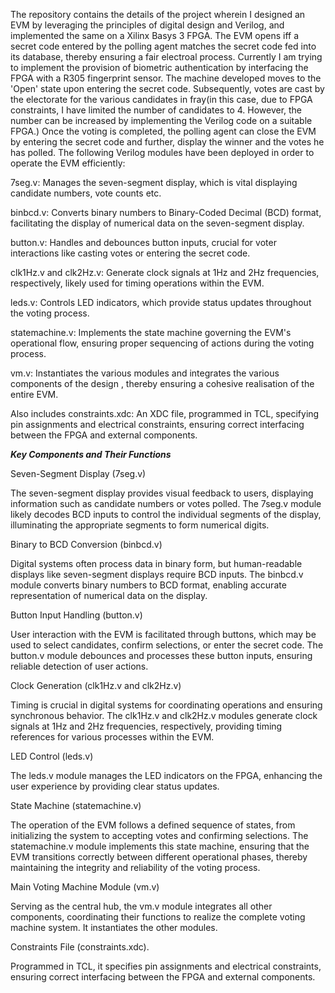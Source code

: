 The repository contains the details of the project wherein I designed an EVM by leveraging the principles of digital design and Verilog, and implemented the same on a Xilinx Basys 3 FPGA.
The EVM opens iff a secret code entered by the polling agent matches the secret code fed into its database, thereby ensuring a fair electroal process. Currently I am trying to 
implement the provision of biometric authentication by interfacing the FPGA with a R305 fingerprint sensor.
The machine developed moves to the 'Open' state upon entering the secret code. Subsequently, votes are cast by the electorate for the various candidates in fray(in this case, due to
FPGA constraints, I have limited the number of candidates to 4. However, the number can be increased by implementing the Verilog code on a suitable FPGA.) Once the voting is completed,
the polling agent can close the EVM by entering the secret code and further, display the winner and the votes he has polled. The following Verilog modules have been deployed in order
to operate the EVM efficiently:

7seg.v: Manages the seven-segment display, which is vital displaying candidate numbers, vote counts etc.

binbcd.v: Converts binary numbers to Binary-Coded Decimal (BCD) format, facilitating the display of numerical data on the seven-segment display.

button.v: Handles and debounces button inputs, crucial for voter interactions like casting votes or entering the secret code.

clk1Hz.v and clk2Hz.v: Generate clock signals at 1Hz and 2Hz frequencies, respectively, likely used for timing operations within the EVM.

leds.v: Controls LED indicators, which provide status updates throughout the voting process.

statemachine.v: Implements the state machine governing the EVM's operational flow, ensuring proper sequencing of actions during the voting process.

vm.v: Instantiates the various modules and integrates the various components of the design , thereby ensuring a cohesive realisation of the entire EVM.

Also includes
constraints.xdc: An XDC file, programmed in TCL, specifying pin assignments and electrical constraints, ensuring correct interfacing between the FPGA and external components.

_**Key Components and Their Functions**_

Seven-Segment Display (7seg.v)

The seven-segment display provides visual feedback to users, displaying information such as candidate numbers or votes polled. The 7seg.v module likely decodes BCD inputs to control the individual segments of the display, illuminating the appropriate segments to form numerical digits.

Binary to BCD Conversion (binbcd.v)

Digital systems often process data in binary form, but human-readable displays like seven-segment displays require BCD inputs. The binbcd.v module converts binary numbers to BCD format, enabling accurate representation of numerical data on the display.

Button Input Handling (button.v)

User interaction with the EVM is facilitated through buttons, which may be used to select candidates, confirm selections, or enter the secret code. The button.v module debounces and processes these button inputs, ensuring reliable detection of user actions.

Clock Generation (clk1Hz.v and clk2Hz.v)

Timing is crucial in digital systems for coordinating operations and ensuring synchronous behavior. The clk1Hz.v and clk2Hz.v modules generate clock signals at 1Hz and 2Hz frequencies, respectively, providing timing references for various processes within the EVM.

LED Control (leds.v)

The leds.v module manages the LED indicators on the FPGA, enhancing the user experience by providing clear status updates.

State Machine (statemachine.v)

The operation of the EVM follows a defined sequence of states, from initializing the system to accepting votes and confirming selections. The statemachine.v module implements this state machine, ensuring that the EVM transitions correctly between different operational phases, thereby maintaining the integrity and reliability of the voting process.

Main Voting Machine Module (vm.v)

Serving as the central hub, the vm.v module integrates all other components, coordinating their functions to realize the complete voting machine system. It instantiates the other modules.

Constraints File (constraints.xdc).

Programmed in TCL, it specifies pin assignments and electrical constraints, ensuring correct interfacing between the FPGA and external components.
